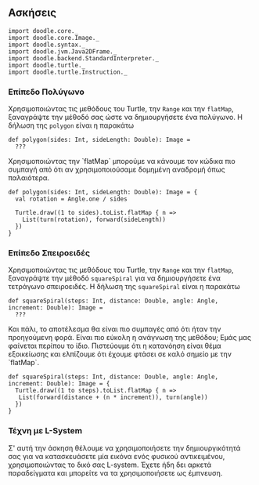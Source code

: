 ## Ασκήσεις

```tut:invisible
import doodle.core._
import doodle.core.Image._
import doodle.syntax._
import doodle.jvm.Java2DFrame._
import doodle.backend.StandardInterpreter._
import doodle.turtle._
import doodle.turtle.Instruction._
```

### Επίπεδο Πολύγωνο

Χρησιμοποιώντας τις μεθόδους του Turtle, την `Range` και την `flatMap`, ξαναγράψτε την μέθοδό σας ώστε να δημιουργήσετε ένα πολύγωνο. Η δήλωση της `polygon` είναι η παρακάτω

```tut:silent:book
def polygon(sides: Int, sideLength: Double): Image = 
  ???
```

<div class="solution">
Χρησιμοποιώντας την `flatMap` μπορούμε να κάνουμε τον κώδικα πιο συμπαγή από ότι αν χρησιμοποιούσαμε δομημένη αναδρομή όπως παλαιότερα.

```tut:silent:book
def polygon(sides: Int, sideLength: Double): Image = {
  val rotation = Angle.one / sides
  
  Turtle.draw((1 to sides).toList.flatMap { n =>
    List(turn(rotation), forward(sideLength))
  })
}
```
</div>


### Επίπεδο Σπειροειδές

Χρησιμοποιώντας τις μεθόδους του Turtle, την `Range` και την `flatMap`, ξαναγράψτε την μέθοδό `squareSpiral` για να δημιουργήσετε ένα τετράγωνο σπειροειδές. Η δήλωση της `squareSpiral` είναι η παρακάτω

```tut:silent:book
def squareSpiral(steps: Int, distance: Double, angle: Angle, increment: Double): Image =
  ???
```

<div class="solution">
Και πάλι, το αποτέλεσμα θα είναι πιο συμπαγές από ότι ήταν την προηγούμενη φορά. Είναι πιο εύκολη η ανάγνωση της μεθόδου; Εμάς μας φαίνεται περίπου το ίδιο. Πιστεύουμε ότι η κατανόηση είναι θέμα εξοικείωσης και ελπίζουμε ότι έχουμε φτάσει σε καλό σημείο με την `flatMap`.

```tut:silent:book
def squareSpiral(steps: Int, distance: Double, angle: Angle, increment: Double): Image = {
  Turtle.draw((1 to steps).toList.flatMap { n =>
   List(forward(distance + (n * increment)), turn(angle)) 
  })
}
```
</div>


### Τέχνη με L-System

Σ' αυτή την άσκηση θέλουμε να χρησιμοποιήσετε την δημιουργικότητά σας για να κατασκευάσετε μία εικόνα ενός φυσικού αντικειμένου, χρησιμοποιώντας το δικό σας L-system. Έχετε ήδη δει αρκετά παραδείγματα και μπορείτε να τα χρησιμοποιήσετε ως έμπνευση.
